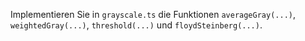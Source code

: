 Implementieren Sie in `grayscale.ts` die Funktionen `averageGray(...)`, `weightedGray(...)`, `threshold(...)` und `floydSteinberg(...)`.